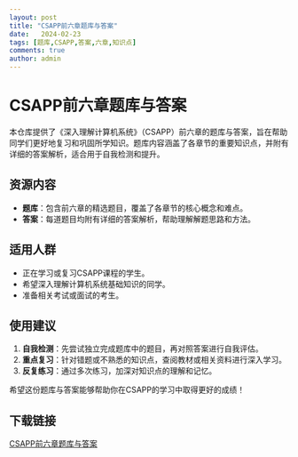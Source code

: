 ```yaml
---
layout: post
title: "CSAPP前六章题库与答案"
date:   2024-02-23
tags: [题库,CSAPP,答案,六章,知识点]
comments: true
author: admin
---
```

# CSAPP前六章题库与答案

本仓库提供了《深入理解计算机系统》（CSAPP）前六章的题库与答案，旨在帮助同学们更好地复习和巩固所学知识。题库内容涵盖了各章节的重要知识点，并附有详细的答案解析，适合用于自我检测和提升。

## 资源内容

- **题库**：包含前六章的精选题目，覆盖了各章节的核心概念和难点。
- **答案**：每道题目均附有详细的答案解析，帮助理解解题思路和方法。

## 适用人群

- 正在学习或复习CSAPP课程的学生。
- 希望深入理解计算机系统基础知识的同学。
- 准备相关考试或面试的考生。

## 使用建议

1. **自我检测**：先尝试独立完成题库中的题目，再对照答案进行自我评估。
2. **重点复习**：针对错题或不熟悉的知识点，查阅教材或相关资料进行深入学习。
3. **反复练习**：通过多次练习，加深对知识点的理解和记忆。

希望这份题库与答案能够帮助你在CSAPP的学习中取得更好的成绩！

## 下载链接

[CSAPP前六章题库与答案](https://pan.quark.cn/s/0c82c4698789)
